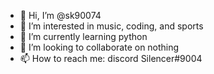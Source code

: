- 👋 Hi, I’m @sk90074
- 👀 I’m interested in music, coding, and sports
- 🌱 I’m currently learning python
- 💞️ I’m looking to collaborate on nothing
- 📫 How to reach me: discord Silencer#9004

<!---
sk90074/sk90074 is a ✨ special ✨ repository because its `README.md` (this file) appears on your GitHub profile.
You can click the Preview link to take a look at your changes.
--->
